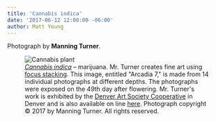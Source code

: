 ```yaml
---
title: 'Cannabis indica'
date: '2017-06-12 12:00:00 -06:00'
author: Matt Young
---
```

Photograph by <b>Manning Turner</b>.
<figure>
<img src="{{ site.baseurl }}/uploads/2017/Turner_Cannabis_600.jpg" alt="Cannabis plant"/>
<figcaption>
<a href="https://en.wikipedia.org/wiki/Cannabis_indica"><i>Cannabis indica</i></a> &ndash; marijuana. Mr. Turner creates fine art using <a href="https://en.wikipedia.org/wiki/Focus_stacking">focus stacking</a>. This image, entitled "Arcadia 7," is made from 14 individual photographs at different depths. The photographs were exposed on the 49th day after flowering. Mr. Turner's work is exhibited by the <a href="http://coop.denverartsociety.org/">Denver Art Society Cooperative</a> in Denver and is also available on line <a href="http://www.kindillusions.com">here</a>. Photograph copyright &copy; 2017 by Manning Turner. All rights reserved.
</figcaption>
</figure>
